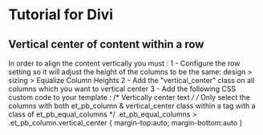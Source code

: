 # Tutorial for Divi

## Vertical center of content within a row

In order to align the content vertically you must :
1 - Configure the row setting so it will adjust the height of the columns to be the same: design > sizing > Equalize Column Heights
2 - Add the "vertical_center" class on all columns which you want to vertical center
3 - Add the following CSS custom code to your template :
/* Vertically center text */
/* Only select the columns with both et_pb_column & vertical_center class within a tag with a class of et_pb_equal_columns */
.et_pb_equal_columns > .et_pb_column.vertical_center {
  margin-top:auto;
  margin-bottom:auto
}